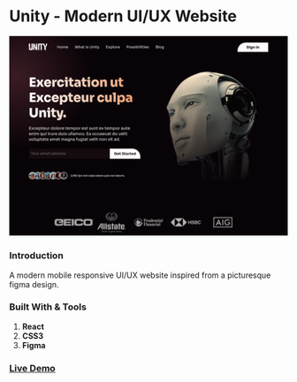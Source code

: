 # Unity - Modern UI/UX Website

![Screenshot](Screenshot.png)

### Introduction

A modern mobile responsive UI/UX website inspired from a picturesque figma design.

### Built With & Tools

1. **React**
2. **CSS3**
3. **Figma**

### [Live Demo](https://sample.com/)
